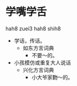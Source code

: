 



# 学嘴学舌
hah8 zuei3 hah8 shih8
+ 学话，传话。
  * 如东方言词典
    - 不要～的。
+ 小孩模仿或重复大人说话
  * 兴化方言词典
    - 小大爷家覅～的。

